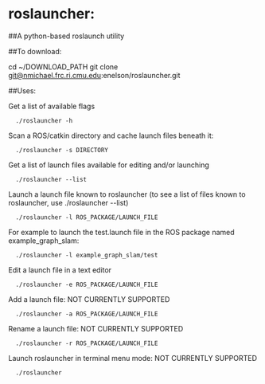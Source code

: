 # roslauncher:

##A python-based roslaunch utility

##To download:

  cd ~/DOWNLOAD_PATH
  git clone git@nmichael.frc.ri.cmu.edu:enelson/roslauncher.git

##Uses:

Get a list of available flags

      ./roslauncher -h

Scan a ROS/catkin directory and cache launch files beneath it:

      ./roslauncher -s DIRECTORY

Get a list of launch files available for editing and/or launching

      ./roslauncher --list

Launch a launch file known to roslauncher (to see a list of files known to roslauncher, use ./roslauncher --list)

      ./roslauncher -l ROS_PACKAGE/LAUNCH_FILE

For example to launch the test.launch file in the ROS package named example_graph_slam:

      ./roslauncher -l example_graph_slam/test

Edit a launch file in a text editor

      ./roslauncher -e ROS_PACKAGE/LAUNCH_FILE

Add a launch file: NOT CURRENTLY SUPPORTED

      ./roslauncher -a ROS_PACKAGE/LAUNCH_FILE

Rename a launch file: NOT CURRENTLY SUPPORTED

      ./roslauncher -r ROS_PACKAGE/LAUNCH_FILE

Launch roslauncher in terminal menu mode: NOT CURRENTLY SUPPORTED

      ./roslauncher

